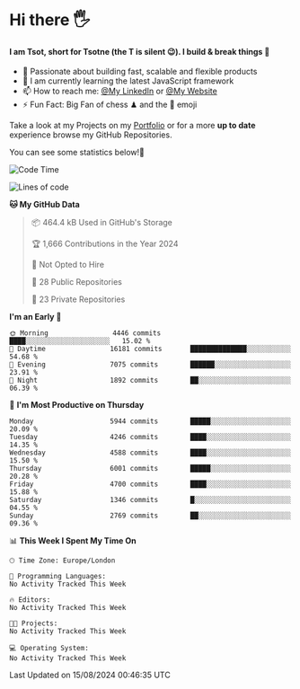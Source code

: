 # Hi there :raised_hand_with_fingers_splayed:
#### I am Tsot, short for Tsotne (the T is silent :wink:). I build & break things :space_invader:
- :telescope: Passionate about building fast, scalable and flexible products
- :seedling: I am currently learning the latest JavaScript framework 
- :mailbox: How to reach me: [@My LinkedIn](https://www.linkedin.com/in/tsotne-gvadzabia/) or [@My Website](https://tsotne.co.uk/contact)
- :zap: Fun Fact: Big Fan of chess ♟ and the 👾 emoji

Take a look at my Projects on my [Portfolio](https://tsotne.co.uk/) or for a more **up to date** experience browse my GitHub Repositories.

You can see some statistics below!:space_invader:
<!--START_SECTION:waka-->
![Code Time](http://img.shields.io/badge/Code%20Time-761%20hrs%202%20mins-blue)

![Lines of code](https://img.shields.io/badge/From%20Hello%20World%20I%27ve%20Written-11.6%20million%20lines%20of%20code-blue)

**🐱 My GitHub Data** 

> 📦 464.4 kB Used in GitHub's Storage 
 > 
> 🏆 1,666 Contributions in the Year 2024
 > 
> 🚫 Not Opted to Hire
 > 
> 📜 28 Public Repositories 
 > 
> 🔑 23 Private Repositories 
 > 
**I'm an Early 🐤** 

```text
🌞 Morning                4446 commits        ████░░░░░░░░░░░░░░░░░░░░░   15.02 % 
🌆 Daytime                16181 commits       ██████████████░░░░░░░░░░░   54.68 % 
🌃 Evening                7075 commits        ██████░░░░░░░░░░░░░░░░░░░   23.91 % 
🌙 Night                  1892 commits        ██░░░░░░░░░░░░░░░░░░░░░░░   06.39 % 
```
📅 **I'm Most Productive on Thursday** 

```text
Monday                   5944 commits        █████░░░░░░░░░░░░░░░░░░░░   20.09 % 
Tuesday                  4246 commits        ████░░░░░░░░░░░░░░░░░░░░░   14.35 % 
Wednesday                4588 commits        ████░░░░░░░░░░░░░░░░░░░░░   15.50 % 
Thursday                 6001 commits        █████░░░░░░░░░░░░░░░░░░░░   20.28 % 
Friday                   4700 commits        ████░░░░░░░░░░░░░░░░░░░░░   15.88 % 
Saturday                 1346 commits        █░░░░░░░░░░░░░░░░░░░░░░░░   04.55 % 
Sunday                   2769 commits        ██░░░░░░░░░░░░░░░░░░░░░░░   09.36 % 
```


📊 **This Week I Spent My Time On** 

```text
🕑︎ Time Zone: Europe/London

💬 Programming Languages: 
No Activity Tracked This Week

🔥 Editors: 
No Activity Tracked This Week

🐱‍💻 Projects: 
No Activity Tracked This Week

💻 Operating System: 
No Activity Tracked This Week
```


 Last Updated on 15/08/2024 00:46:35 UTC
<!--END_SECTION:waka-->
